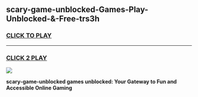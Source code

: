 
## scary-game-unblocked-Games-Play-Unblocked-&-Free-trs3h
<h3>
<a href="https://premium76.site?title=scary-game-unblocked&ref=24A">CLICK TO PLAY</a></h3>
<hr>

<h3>
<a href="https://premium76.site?title=scary-game-unblocked&ref=24A">CLICK 2 PLAY</a>
  
</h3>

<a href="https://premium76.site?title=scary-game-unblocked&ref=24A"><img src="https://clearcache.store/games.png"></a>


**scary-game-unblocked games unblocked: Your Gateway to Fun and Accessible Online Gaming**
